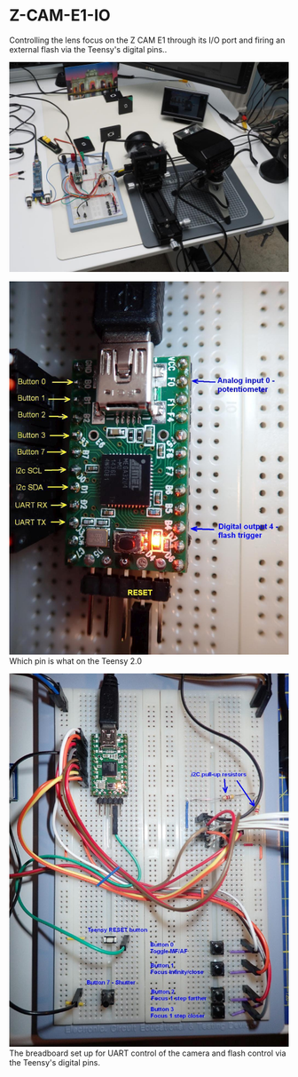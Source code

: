 # Z-CAM-E1-IO
Controlling the lens focus on the Z CAM E1 through its I/O port and firing an external flash via the Teensy's digital pins..

![My test setup](Flash_Test_setup.jpg)

![Connections on the Teensy](Connections_Teensy.jpg)
Which pin is what on the Teensy 2.0

![The breadboard](Breadboard.jpg)
The breadboard set up for UART control of the camera and flash control via the Teensy's digital pins.



